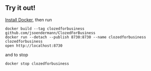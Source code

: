 ## Try it out!

[Install Docker](https://www.docker.com/products/overview), then run

```
docker build --tag clozedforbusiness github.com/jsoendermann/ClozedForBusiness
docker run --detach --publish 8730:8730 --name clozedforbusiness clozedforbusiness
open http://localhost:8730
```

and to stop

```
docker stop clozedforbusiness
```
